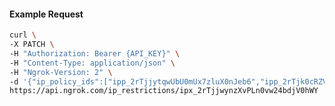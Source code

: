 <!-- Code generated for API Clients. DO NOT EDIT. -->

#### Example Request

```bash
curl \
-X PATCH \
-H "Authorization: Bearer {API_KEY}" \
-H "Content-Type: application/json" \
-H "Ngrok-Version: 2" \
-d '{"ip_policy_ids":["ipp_2rTjjytqwUbU0mUx7zluX0nJeb6","ipp_2rTjk0cRZV9fo5kAu5AnPJZ0M92"]}' \
https://api.ngrok.com/ip_restrictions/ipx_2rTjjwynzXvPLn0vw24bdjV0hWY
```
